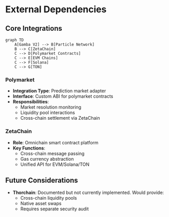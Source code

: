 # External Dependencies

## Core Integrations
```mermaid
graph TD
    A[Gamba V2] --> B[Particle Network]
    B --> C[ZetaChain]
    C --> D[Polymarket Contracts]
    C --> E[EVM Chains]
    C --> F[Solana]
    C --> G[TON]
```

### Polymarket
- **Integration Type**: Prediction market adapter
- **Interface**: Custom ABI for polymarket contracts
- **Responsibilities**:
  - Market resolution monitoring
  - Liquidity pool interactions
  - Cross-chain settlement via ZetaChain

### ZetaChain
- **Role**: Omnichain smart contract platform
- **Key Functions**:
  - Cross-chain message passing
  - Gas currency abstraction
  - Unified API for EVM/Solana/TON

## Future Considerations
- **Thorchain**: Documented but not currently implemented. Would provide:
  - Cross-chain liquidity pools
  - Native asset swaps
  - Requires separate security audit
